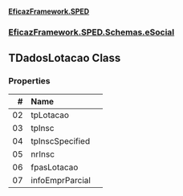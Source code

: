 #### [EficazFramework.SPED](EficazFrameworkSPED.md 'EficazFramework SPED')
### [EficazFramework.SPED.Schemas.eSocial](EficazFramework.SPED.Schemas.eSocial.md 'EficazFramework.SPED.Schemas.eSocial')

## TDadosLotacao Class
### Properties

| # | Name | |
| ---: | :--- | :--- |
| 02 | tpLotacao |  |
| 03 | tpInsc |  |
| 04 | tpInscSpecified |  |
| 05 | nrInsc |  |
| 06 | fpasLotacao |  |
| 07 | infoEmprParcial |  |
